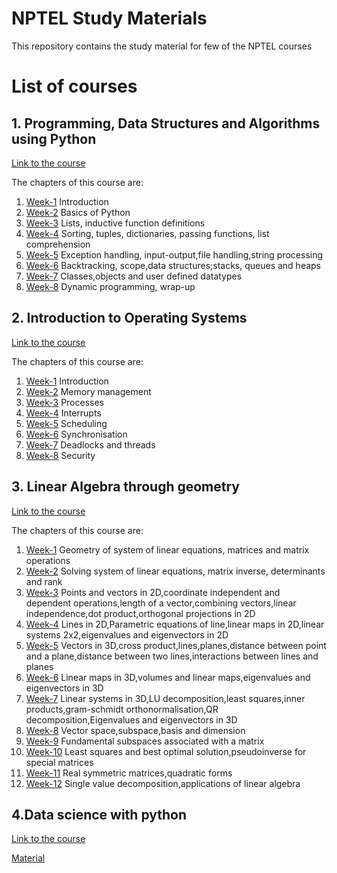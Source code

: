 # NPTEL Study Materials
This repository contains the study material for few of the NPTEL courses
# List of courses
## 1. Programming, Data Structures and Algorithms using Python
[Link to the course](https://nptel.ac.in/courses/106106145)

The chapters of this course are:
1. [Week-1](https://github.com/AnanthMAthreya/NPTEL_Study_Materials/tree/a882679307836a6db904e4a3d1e68c88c861fd13/Programming%2C%20Data%20Structures%20And%20Algorithms%20Using%20Python/Week%201%20Introduction(Quiz)) Introduction
2. [Week-2](https://github.com/AnanthMAthreya/NPTEL_Study_Materials/tree/a882679307836a6db904e4a3d1e68c88c861fd13/Programming%2C%20Data%20Structures%20And%20Algorithms%20Using%20Python/Week%202%20Basics%20of%20Python(Quiz)) Basics of Python
3. [Week-3](https://github.com/AnanthMAthreya/NPTEL_Study_Materials/tree/d020e8c89bb926c4662ae5c6021e21225dd57a81/Programming%2C%20Data%20Structures%20And%20Algorithms%20Using%20Python/Week%203%20Lists%2C%20inductive%20function%20definitions) Lists, inductive function definitions
4. [Week-4](https://github.com/AnanthMAthreya/NPTEL_Study_Materials/tree/d020e8c89bb926c4662ae5c6021e21225dd57a81/Programming%2C%20Data%20Structures%20And%20Algorithms%20Using%20Python/Week%204%20Sorting%2C%20tuples%2C%20dictionaries%2C%20passing%20functions%2C%20list%20comprehension(QUiz)) Sorting, tuples, dictionaries, passing functions, list comprehension
5. [Week-5](https://github.com/AnanthMAthreya/NPTEL_Study_Materials/tree/d020e8c89bb926c4662ae5c6021e21225dd57a81/Programming%2C%20Data%20Structures%20And%20Algorithms%20Using%20Python/Week%205%20Exception%20handling%2C%20input-output%2Cfile%20handling%2Cstring%20processing) Exception handling, input-output,file handling,string processing
6. [Week-6](https://github.com/AnanthMAthreya/NPTEL_Study_Materials/tree/d020e8c89bb926c4662ae5c6021e21225dd57a81/Programming%2C%20Data%20Structures%20And%20Algorithms%20Using%20Python/Week%206%20Backtracking%2C%20scope%2Cdata%20structures%3Bstacks%2C%20queues%20and%20heaps(QUiz)) Backtracking, scope,data structures;stacks, queues and heaps
7. [Week-7](https://github.com/AnanthMAthreya/NPTEL_Study_Materials/tree/72e35321b665989503dfafa42e5a97894d3afd79/Programming%2C%20Data%20Structures%20And%20Algorithms%20Using%20Python/Week%207%20Classes%2Cobjects%20and%20user%20defined%20datatypes(Quiz)) Classes,objects and user defined datatypes 
8. [Week-8](https://github.com/AnanthMAthreya/NPTEL_Study_Materials/tree/72e35321b665989503dfafa42e5a97894d3afd79/Programming%2C%20Data%20Structures%20And%20Algorithms%20Using%20Python/Week%208%20Dynamic%20programming%2C%20wrap-up) Dynamic programming, wrap-up
## 2. Introduction to Operating Systems
[Link to the course](https://nptel.ac.in/courses/106106144)

The chapters of this course are:
1. [Week-1](https://github.com/AnanthMAthreya/NPTEL_Study_Materials/blob/72e35321b665989503dfafa42e5a97894d3afd79/Introduction%20to%20Operating%20Systems/Week-1%20Introduction.pdf) Introduction
2. [Week-2](https://github.com/AnanthMAthreya/NPTEL_Study_Materials/blob/72e35321b665989503dfafa42e5a97894d3afd79/Introduction%20to%20Operating%20Systems/Week-2%20Memory%20Management.pdf) Memory management
3. [Week-3](https://github.com/AnanthMAthreya/NPTEL_Study_Materials/blob/72e35321b665989503dfafa42e5a97894d3afd79/Introduction%20to%20Operating%20Systems/Week-3%20Processes.pdf) Processes
5. [Week-4](https://github.com/AnanthMAthreya/NPTEL_Study_Materials/blob/72e35321b665989503dfafa42e5a97894d3afd79/Introduction%20to%20Operating%20Systems/Week-4%20Interrupts.pdf) Interrupts
6. [Week-5](https://github.com/AnanthMAthreya/NPTEL_Study_Materials/blob/72e35321b665989503dfafa42e5a97894d3afd79/Introduction%20to%20Operating%20Systems/Week-5%20Scheduling.pdf) Scheduling
7. [Week-6](https://github.com/AnanthMAthreya/NPTEL_Study_Materials/blob/72e35321b665989503dfafa42e5a97894d3afd79/Introduction%20to%20Operating%20Systems/Week-6%20Synchronisation.pdf) Synchronisation
8. [Week-7](https://github.com/AnanthMAthreya/NPTEL_Study_Materials/blob/72e35321b665989503dfafa42e5a97894d3afd79/Introduction%20to%20Operating%20Systems/Week-7%20Deadlocks%20and%20Threads.pdf) Deadlocks and threads
9. [Week-8](https://github.com/AnanthMAthreya/NPTEL_Study_Materials/blob/72e35321b665989503dfafa42e5a97894d3afd79/Introduction%20to%20Operating%20Systems/Week-8%20Security.pdf) Security
## 3. Linear Algebra through geometry
[Link to the course](https://nptel.ac.in/courses/106108482)

The chapters of this course are:
1. [Week-1](https://github.com/AnanthMAthreya/NPTEL_Study_Materials/tree/72e35321b665989503dfafa42e5a97894d3afd79/Linear%20algebra%20through%20geometry/Week-1%20Geometry%20of%20system%20of%20linear%20equations%2C%20matrices%20and%20matrix%20operations) Geometry of system of linear equations, matrices and matrix operations
2. [Week-2](https://github.com/AnanthMAthreya/NPTEL_Study_Materials/tree/72e35321b665989503dfafa42e5a97894d3afd79/Linear%20algebra%20through%20geometry/Week-2%20Solving%20system%20of%20linear%20equations%2C%20matrix%20inverse%2C%20determinants%20and%20rank) Solving system of linear equations, matrix inverse, determinants and rank
3. [Week-3](https://github.com/AnanthMAthreya/NPTEL_Study_Materials/tree/72e35321b665989503dfafa42e5a97894d3afd79/Linear%20algebra%20through%20geometry/Week-3%20Points%20and%20vectors%20in%202D%2Ccoordinate%20independent%20and%20dependent%20operations%2Clength%20of%20a%20vector%2Ccombining%20vectors%2Clinear%20independence%2Cdot%20product%20etc) Points and vectors in 2D,coordinate independent and dependent operations,length of a vector,combining vectors,linear independence,dot product,orthogonal projections in 2D
4. [Week-4](https://github.com/AnanthMAthreya/NPTEL_Study_Materials/tree/72e35321b665989503dfafa42e5a97894d3afd79/Linear%20algebra%20through%20geometry/Week-4%20Lines%20in%202D%2CParametric%20equations%20of%20line%2Clinear%20maps%20in%202D%2Clinear%20systems%202x2%2Ceigenvalues%20and%20eigenvectors%20in%202D) Lines in 2D,Parametric equations of line,linear maps in 2D,linear systems 2x2,eigenvalues and eigenvectors in 2D
5. [Week-5](https://github.com/AnanthMAthreya/NPTEL_Study_Materials/tree/72e35321b665989503dfafa42e5a97894d3afd79/Linear%20algebra%20through%20geometry/Week-5%20Vectors%20in%203D%2Ccross%20product%2Clines%2Cplanes%2Cdistance%20between%20point%20and%20a%20plane%2Cdistance%20between%20two%20lines%2Cinteractions%20between%20lines%20and%20planes) Vectors in 3D,cross product,lines,planes,distance between point and a plane,distance between two lines,interactions between lines and planes
6. [Week-6](https://github.com/AnanthMAthreya/NPTEL_Study_Materials/tree/72e35321b665989503dfafa42e5a97894d3afd79/Linear%20algebra%20through%20geometry/Week-6%20Linear%20maps%20in%203D%2Cvolumes%20and%20linear%20maps%2Ceigenvalues%20and%20eigenvectors%20in%203D) Linear maps in 3D,volumes and linear maps,eigenvalues and eigenvectors in 3D
7. [Week-7](https://github.com/AnanthMAthreya/NPTEL_Study_Materials/tree/72e35321b665989503dfafa42e5a97894d3afd79/Linear%20algebra%20through%20geometry/Week-7%20Linear%20systems%20in%203D%2CLU%20decomposition%2Cleast%20squares%2Cinner%20products%2Cgram-schmidt%20orthonormalisation%2CQR%20decomposition%2CEigenvalues%2Ceigenvectors%20in3D) Linear systems in 3D,LU decomposition,least squares,inner products,gram-schmidt orthonormalisation,QR decomposition,Eigenvalues and eigenvectors in 3D
8. [Week-8](https://github.com/AnanthMAthreya/NPTEL_Study_Materials/tree/72e35321b665989503dfafa42e5a97894d3afd79/Linear%20algebra%20through%20geometry/Week-8%20Vector%20space%2Csubspace%2Cbasis%20and%20dimension) Vector space,subspace,basis and dimension
9. [Week-9](https://github.com/AnanthMAthreya/NPTEL_Study_Materials/tree/72e35321b665989503dfafa42e5a97894d3afd79/Linear%20algebra%20through%20geometry/Week-9%20Fundamental%20subspaces%20associated%20with%20a%20matrix) Fundamental subspaces associated with a matrix
10. [Week-10](https://github.com/AnanthMAthreya/NPTEL_Study_Materials/tree/72e35321b665989503dfafa42e5a97894d3afd79/Linear%20algebra%20through%20geometry/Week-10%20Least%20squares%20and%20best%20optimal%20solution%2Cpseudoinverse%20for%20special%20matrices) Least squares and best optimal solution,pseudoinverse for special matrices
11. [Week-11](https://github.com/AnanthMAthreya/NPTEL_Study_Materials/tree/72e35321b665989503dfafa42e5a97894d3afd79/Linear%20algebra%20through%20geometry/Week-11%20Real%20symmetric%20matrices%2Cquadratic%20forms) Real symmetric matrices,quadratic forms
12. [Week-12](https://github.com/AnanthMAthreya/NPTEL_Study_Materials/tree/72e35321b665989503dfafa42e5a97894d3afd79/Linear%20algebra%20through%20geometry/Week-12%20Single%20value%20decomposition%2Capplications%20of%20linear%20algebra) Single value decomposition,applications of linear algebra
## 4.Data science with python
[Link to the course](https://nptel.ac.in/courses/106106212)

[Material](https://github.com/AnanthMAthreya/NPTEL_Study_Materials/tree/b8ba00b225047a2ddde57a8eb92497ef36ea336c/Python%20for%20Data%20Science)
